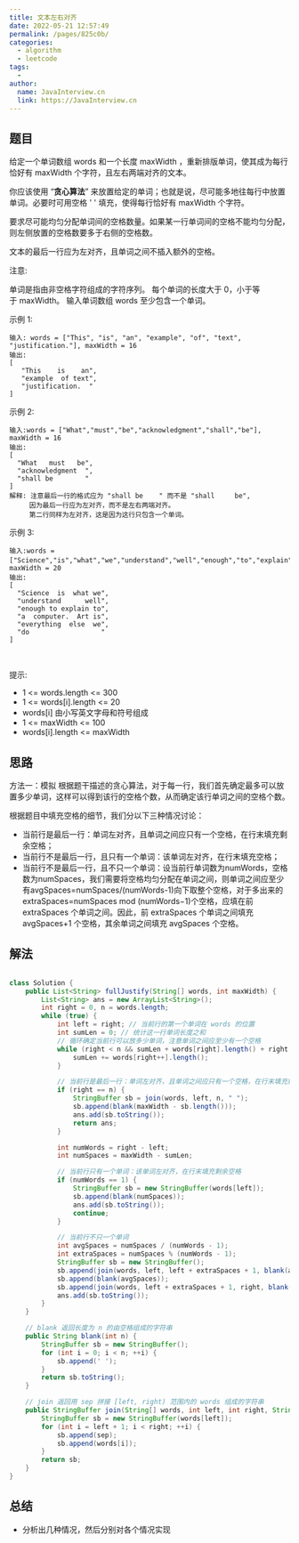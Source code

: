 ```yaml
---
title: 文本左右对齐
date: 2022-05-21 12:57:49
permalink: /pages/825c0b/
categories:
  - algorithm
  - leetcode
tags:
  - 
author: 
  name: JavaInterview.cn
  link: https://JavaInterview.cn
---
```




## 题目
给定一个单词数组 words 和一个长度 maxWidth ，重新排版单词，使其成为每行恰好有 maxWidth 个字符，且左右两端对齐的文本。

你应该使用 “**贪心算法**” 来放置给定的单词；也就是说，尽可能多地往每行中放置单词。必要时可用空格 ' ' 填充，使得每行恰好有 maxWidth 个字符。

要求尽可能均匀分配单词间的空格数量。如果某一行单词间的空格不能均匀分配，则左侧放置的空格数要多于右侧的空格数。

文本的最后一行应为左对齐，且单词之间不插入额外的空格。

注意:

单词是指由非空格字符组成的字符序列。
每个单词的长度大于 0，小于等于 maxWidth。
输入单词数组 words 至少包含一个单词。
 

示例 1:
    
    输入: words = ["This", "is", "an", "example", "of", "text", "justification."], maxWidth = 16
    输出:
    [
       "This    is    an",
       "example  of text",
       "justification.  "
    ]
示例 2:
    
    输入:words = ["What","must","be","acknowledgment","shall","be"], maxWidth = 16
    输出:
    [
      "What   must   be",
      "acknowledgment  ",
      "shall be        "
    ]
    解释: 注意最后一行的格式应为 "shall be    " 而不是 "shall     be",
         因为最后一行应为左对齐，而不是左右两端对齐。       
         第二行同样为左对齐，这是因为这行只包含一个单词。
示例 3:

    输入:words = ["Science","is","what","we","understand","well","enough","to","explain","to","a","computer.","Art","is","everything","else","we","do"]，maxWidth = 20
    输出:
    [
      "Science  is  what we",
      "understand      well",
      "enough to explain to",
      "a  computer.  Art is",
      "everything  else  we",
      "do                  "
    ]
 

提示:

- 1 <= words.length <= 300
- 1 <= words[i].length <= 20
- words[i] 由小写英文字母和符号组成
- 1 <= maxWidth <= 100
- words[i].length <= maxWidth

## 思路

方法一：模拟
根据题干描述的贪心算法，对于每一行，我们首先确定最多可以放置多少单词，这样可以得到该行的空格个数，从而确定该行单词之间的空格个数。

根据题目中填充空格的细节，我们分以下三种情况讨论：

- 当前行是最后一行：单词左对齐，且单词之间应只有一个空格，在行末填充剩余空格；
- 当前行不是最后一行，且只有一个单词：该单词左对齐，在行末填充空格；
- 当前行不是最后一行，且不只一个单词：设当前行单词数为numWords，空格数为numSpaces，我们需要将空格均匀分配在单词之间，则单词之间应至少有avgSpaces=numSpaces/(numWords-1)向下取整个空格，对于多出来的extraSpaces=numSpaces
  mod (numWords−1)个空格，应填在前 extraSpaces 个单词之间。因此，前
  extraSpaces 个单词之间填充 avgSpaces+1 个空格，其余单词之间填充 avgSpaces
  个空格。



## 解法
```java

class Solution {
    public List<String> fullJustify(String[] words, int maxWidth) {
        List<String> ans = new ArrayList<String>();
        int right = 0, n = words.length;
        while (true) {
            int left = right; // 当前行的第一个单词在 words 的位置
            int sumLen = 0; // 统计这一行单词长度之和
            // 循环确定当前行可以放多少单词，注意单词之间应至少有一个空格
            while (right < n && sumLen + words[right].length() + right - left <= maxWidth) {
                sumLen += words[right++].length();
            }

            // 当前行是最后一行：单词左对齐，且单词之间应只有一个空格，在行末填充剩余空格
            if (right == n) {
                StringBuffer sb = join(words, left, n, " ");
                sb.append(blank(maxWidth - sb.length()));
                ans.add(sb.toString());
                return ans;
            }

            int numWords = right - left;
            int numSpaces = maxWidth - sumLen;

            // 当前行只有一个单词：该单词左对齐，在行末填充剩余空格
            if (numWords == 1) {
                StringBuffer sb = new StringBuffer(words[left]);
                sb.append(blank(numSpaces));
                ans.add(sb.toString());
                continue;
            }

            // 当前行不只一个单词
            int avgSpaces = numSpaces / (numWords - 1);
            int extraSpaces = numSpaces % (numWords - 1);
            StringBuffer sb = new StringBuffer();
            sb.append(join(words, left, left + extraSpaces + 1, blank(avgSpaces + 1))); // 拼接额外加一个空格的单词
            sb.append(blank(avgSpaces));
            sb.append(join(words, left + extraSpaces + 1, right, blank(avgSpaces))); // 拼接其余单词
            ans.add(sb.toString());
        }
    }

    // blank 返回长度为 n 的由空格组成的字符串
    public String blank(int n) {
        StringBuffer sb = new StringBuffer();
        for (int i = 0; i < n; ++i) {
            sb.append(' ');
        }
        return sb.toString();
    }

    // join 返回用 sep 拼接 [left, right) 范围内的 words 组成的字符串
    public StringBuffer join(String[] words, int left, int right, String sep) {
        StringBuffer sb = new StringBuffer(words[left]);
        for (int i = left + 1; i < right; ++i) {
            sb.append(sep);
            sb.append(words[i]);
        }
        return sb;
    }
}


```

## 总结

- 分析出几种情况，然后分别对各个情况实现 
